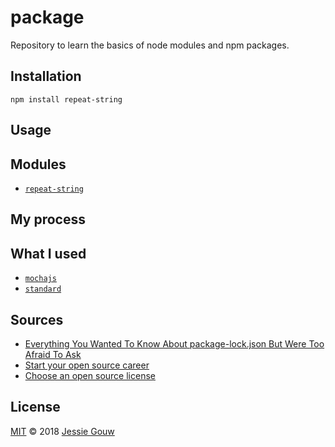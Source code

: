 # package
Repository to learn the basics of node modules and npm packages.

## Installation
```shell
npm install repeat-string
```

## Usage


## Modules
* [`repeat-string`](https://www.npmjs.com/package/repeat-string)

## My process

## What I used
* [`mochajs`](https://mochajs.org)
* [`standard`](https://github.com/standard/standard)

## Sources
* [Everything You Wanted To Know About package-lock.json But Were Too Afraid To Ask](https://medium.com/@Quigley_Ja/everything-you-wanted-to-know-about-package-lock-json-b81911aa8ab8)
* [Start your open source career](https://blog.algolia.com/start-your-open-source-career/)
* [Choose an open source license](https://choosealicense.com/)

## License
[MIT](https://github.com/jessiegouw/package/blob/master/LICENSE) © 2018 [Jessie Gouw](https://github.com/jessiegouw)
